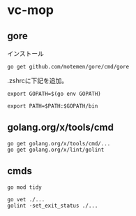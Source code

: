# vc-mop


## gore
インストール

`go get github.com/motemen/gore/cmd/gore`

.zshrcに下記を追加。

`export GOPATH=$(go env GOPATH)`

`export PATH=$PATH:$GOPATH/bin`


## golang.org/x/tools/cmd
`go get golang.org/x/tools/cmd/...`  
`go get golang.org/x/lint/golint`  

## cmds
`go mod tidy`

`go vet ./...`  
`golint -set_exit_status ./...`